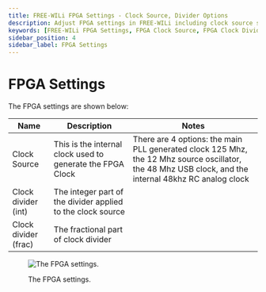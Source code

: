 ```yaml
---
title: FREE-WILi FPGA Settings - Clock Source, Divider Options
description: Adjust FPGA settings in FREE-WILi including clock source selection and clock divider configuration. Choose between various internal and external clocks to optimize FPGA performanc.
keywords: [FREE-WILi FPGA Settings, FPGA Clock Source, FPGA Clock Divider, FPGA Configuration, Clock Source Options, FPGA Performance Tuning]
sidebar_position: 4
sidebar_label: FPGA Settings
---
```


# FPGA Settings

The FPGA settings are shown below:

| **Name**             	| **Description**                                             	| **Notes**                                                                                                                                             	|
|----------------------	|-------------------------------------------------------------	|-------------------------------------------------------------------------------------------------------------------------------------------------------	|
| Clock Source         	| This is the internal clock used to generate the FPGA Clock  	| There are 4 options: the main PLL generated clock 125 Mhz, the 12 Mhz source oscillator, the 48 Mhz USB clock, and the internal 48khz RC analog clock 	|
| Clock divider (int)  	| The integer part of the divider applied to the clock source 	|                                                                                                                                                       	|
| Clock divider (frac) 	| The fractional part of clock divider                        	|                                                                                                                                                       	|

<div class="text--center">

<figure>

![The FPGA settings.](../../assets/fpga-settings.png "The FPGA settings.")
<figcaption>The FPGA settings.</figcaption>
</figure>
</div>